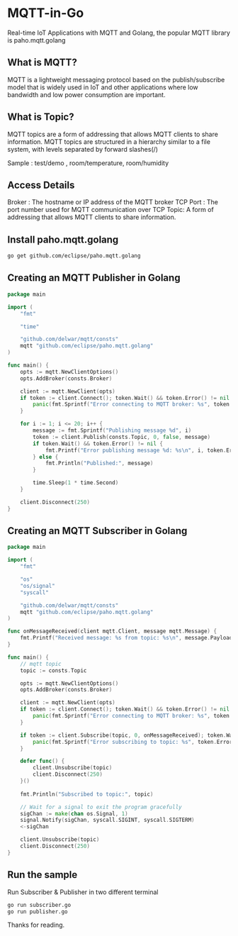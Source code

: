 # MQTT-in-Go
Real-time IoT Applications with MQTT and Golang, the popular MQTT library is paho.mqtt.golang
## What is MQTT?
MQTT is a lightweight messaging protocol based on the publish/subscribe model that is widely used in IoT and other applications where low bandwidth and low power consumption are important.

## What is Topic?
MQTT topics are a form of addressing that allows MQTT clients to share information. MQTT topics are structured in a hierarchy similar to a file system, with levels separated by forward slashes(/)

Sample : test/demo , room/temperature, room/humidity

## Access Details
Broker : The hostname or IP address of the MQTT broker
TCP Port : The port number used for MQTT communication over TCP
Topic: A form of addressing that allows MQTT clients to share information.

## Install paho.mqtt.golang
```bash
go get github.com/eclipse/paho.mqtt.golang
```
## Creating an MQTT Publisher in Golang
```go
package main

import (
	"fmt"

	"time"

	"github.com/delwar/mqtt/consts"
	mqtt "github.com/eclipse/paho.mqtt.golang"
)

func main() {
    opts := mqtt.NewClientOptions()
    opts.AddBroker(consts.Broker)

    client := mqtt.NewClient(opts)
    if token := client.Connect(); token.Wait() && token.Error() != nil {
        panic(fmt.Sprintf("Error connecting to MQTT broker: %s", token.Error()))
    }

    for i := 1; i <= 20; i++ {
        message := fmt.Sprintf("Publishing message %d", i)
        token := client.Publish(consts.Topic, 0, false, message)
        if token.Wait() && token.Error() != nil {
            fmt.Printf("Error publishing message %d: %s\n", i, token.Error())
        } else {
            fmt.Println("Published:", message)
        }

        time.Sleep(1 * time.Second)
    }

    client.Disconnect(250)
}
```
## Creating an MQTT Subscriber in Golang

```go
package main

import (
	"fmt"

	"os"
	"os/signal"
	"syscall"

	"github.com/delwar/mqtt/consts"
	mqtt "github.com/eclipse/paho.mqtt.golang"
)

func onMessageReceived(client mqtt.Client, message mqtt.Message) {
	fmt.Printf("Received message: %s from topic: %s\n", message.Payload(), message.Topic())
}

func main() {
	// mqtt topic
	topic := consts.Topic

	opts := mqtt.NewClientOptions()
	opts.AddBroker(consts.Broker)

	client := mqtt.NewClient(opts)
	if token := client.Connect(); token.Wait() && token.Error() != nil {
		panic(fmt.Sprintf("Error connecting to MQTT broker: %s", token.Error()))
	}

	if token := client.Subscribe(topic, 0, onMessageReceived); token.Wait() && token.Error() != nil {
		panic(fmt.Sprintf("Error subscribing to topic: %s", token.Error()))
	}

	defer func() {
		client.Unsubscribe(topic)
		client.Disconnect(250)
	}()
	
	fmt.Println("Subscribed to topic:", topic)

	// Wait for a signal to exit the program gracefully
	sigChan := make(chan os.Signal, 1)
	signal.Notify(sigChan, syscall.SIGINT, syscall.SIGTERM)
	<-sigChan

	client.Unsubscribe(topic)
	client.Disconnect(250)
}

```
 
## Run the sample
Run Subscriber & Publisher in two different terminal
```bash
go run subscriber.go
go run publisher.go
```

Thanks for reading.
